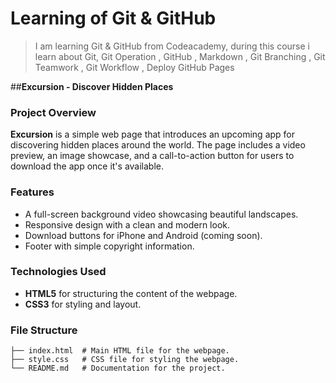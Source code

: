 # Learning of Git & GitHub


>  I am learning Git & GitHub from Codeacademy, during this course i learn about Git, Git Operation , GitHub , Markdown , Git Branching , Git Teamwork , Git Workflow , Deploy GitHub Pages

##**Excursion - Discover Hidden Places**

### Project Overview

**Excursion** is a simple web page that introduces an upcoming app for discovering hidden places around the world. The page includes a video preview, an image showcase, and a call-to-action button for users to download the app once it's available.

### Features

- A full-screen background video showcasing beautiful landscapes.
- Responsive design with a clean and modern look.
- Download buttons for iPhone and Android (coming soon).
- Footer with simple copyright information.

### Technologies Used

- **HTML5** for structuring the content of the webpage.
- **CSS3** for styling and layout.

### File Structure

```plaintext
├── index.html  # Main HTML file for the webpage.
├── style.css   # CSS file for styling the webpage.
└── README.md   # Documentation for the project.
